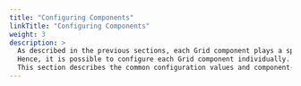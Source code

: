 ```yaml
---
title: "Configuring Components"
linkTitle: "Configuring Components"
weight: 3
description: >
  As described in the previous sections, each Grid component plays a specific role.
  Hence, it is possible to configure each Grid component individually. 
  This section describes the common configuration values and component-specific configuration values.
---
```

